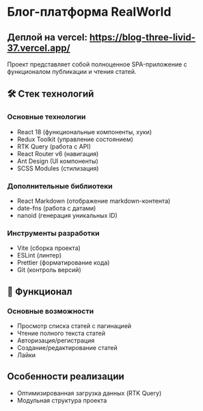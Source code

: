 # Блог-платформа RealWorld

## Деплой на vercel: https://blog-three-livid-37.vercel.app/

Проект представляет собой полноценное SPA-приложение с функционалом публикации и чтения статей.
## 🛠 Стек технологий
### Основные технологии
- React 18 (функциональные компоненты, хуки)
- Redux Toolkit (управление состоянием)
- RTK Query (работа с API)
- React Router v6 (навигация)
- Ant Design (UI компоненты)
- SCSS Modules (стилизация)
### Дополнительные библиотеки
- React Markdown (отображение markdown-контента)
- date-fns (работа с датами)
- nanoid (генерация уникальных ID)

### Инструменты разработки
- Vite (сборка проекта)
- ESLint (линтер)
- Prettier (форматирование кода)
- Git (контроль версий)

## 🚀 Функционал
### Основные возможности
- Просмотр списка статей с пагинацией
- Чтение полного текста статей
- Авторизация/регистрация 
- Создание/редактирование статей
- Лайки

## Особенности реализации
- Оптимизированная загрузка данных (RTK Query)
- Модульная структура проекта

